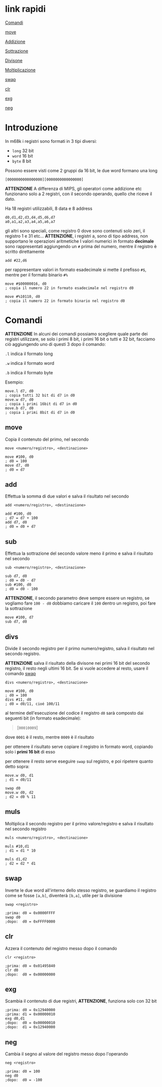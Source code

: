 # link rapidi 
[Comandi](#comandi)

[move](#move)

[Addizione](#add)

[Sottrazione](#sub)

[Divisone](#divs)

[Moltiplicazione](#muls)

[swap](#swap)

[clr](#clr)

[exg](#exg)

[neg](#neg)



# Introduzione
In m68k i registri sono formati in 3 tipi diversi:
* `long` 32 bit
* `word` 16 bit
* `byte` 8 bit

Possono essere visti come 2 gruppi da 16 bit, le due word formano una long
```
[0000000000000000][0000000000000000]
```

**ATTENZIONE** A differenza di MIPS, gli operatori come addizione etc funzionano solo a 2 registri, con il secondo operando, quello che riceve il dato.

Ha 18 registri utilizzabili, 8 data e 8 address
```assembly
d0,d1,d2,d3,d4,d5,d6,d7
a0,a1,a2,a3,a4,a5,a6,a7
```
gli altri sono speciali, come registro 0 dove sono contenuti solo zeri, il registro 1 e 31 etc...
**ATTENZIONE**, i registri a, sono di tipo address, non supportano le operazioni aritmetiche
I valori numerici in formato **decimale** sono rappresentati aggiungendo un `#` prima del numero, mentre il registro è scritto direttamente
```assembly
add #22,d6
```
per rappresentare valori in formato esadecimale si mette il prefisso `#$`, mentre per il formato binario `#%`
```assembly
move #$00000016, d0 
; copia il numero 22 in formato esadecimale nel registro d0

move #%10110, d0
; copia il numero 22 in formato binario nel registro d0
```

# Comandi

**ATTENZIONE** In alcuni dei comandi possiamo scegliere quale parte dei registri utilizzare, se solo i primi 8 bit, i primi 16 bit o tutti e 32 bit, facciamo ciò aggiungendo uno di questi 3 dopo il comando:

`.l` indica il formato long

`.w` indica il formato word

`.b` indica il formato byte

Esempio:
```assembly
move.l d7, d0
; copia tutti 32 bit di d7 in d0
move.w d7, d0
; copia i primi 16bit di d7 in d0
move.b d7, d0
; copia i primi 8bit di d7 in d0
```
## move

Copia il contenuto del primo, nel secondo
```assembly
move <numero/registro>, <destinazione>

move #100, d0
; d0 = 100
move d7, d0
; d0 = d7
```

## add
Effettua la somma di due valori e salva il risultato nel secondo
```assembly
add <numero/registro>, <destinazione>

add #100, d0
; d7 = d7 + 100
add d7, d0
; d0 = d0 + d7
```

## sub
Effettua la sottrazione del secondo valore meno il primo e salva il risultato nel secondo 
```assembly
sub <numero/registro>, <destinazione>

sub d7, d0
; d0 = d0 - d7
sub #100, d0
; d0 = d0 - 100
```
**ATTENZIONE**, il secondo parametro deve sempre essere un registro, se vogliamo fare `100 - d0` dobbiamo caricare il `100` dentro un registro, poi fare la sottrazione
```assembly
move #100, d7
sub d7, d0
```

## divs
Divide il secondo registro per il primo numero/registro, salva il risultato nel secondo registro.

**ATTENZIONE** salva il risultato della divisone nei primi 16 bit del secondo registro, il resto negli ultimi 16 bit. Se si vuole accedere al resto, usare il comando [swap](#swap)
```assembly
divs <numero/registro>, <destinazione>

move #100, d0
; d0 = 100
divs #11, d0
; d0 = d0/11, cioé 100/11 
```
al termine dell'esecuzione del codice il registro `d0` sarà composto dai seguenti bit (in formato esadecimale):
>[`00010009`]

dove `0001` è il resto, mentre `0009` è il risultato

per ottenere il risultato serve copiare il registro in formato word, copiando solo i **primi 16 bit** di esso

per ottenere il resto serve eseguire `swap` sul registro, e poi ripetere quanto detto sopra:
```assembly
move.w d0, d1
; d1 = d0/11

swap d0
move.w d0, d2
; d2 = d0 % 11
```


## muls
Moltiplica il secondo registro per il primo valore/registro e salva il risultato nel secondo registro
```assembly
muls <numero/registro>, <destinazione>

muls #10,d1
; d1 = d1 * 10

muls d1,d2
; d2 = d2 * d1

```

## swap
Inverte le due word all'interno dello stesso registro, se guardiamo il registro come se fosse `[a,b]`, diventerà `[b,a]`, utile per la divisione
```assembly
swap <registro>

;prima: d0 = 0x0000FFFF
swap d0
;dopo:  d0 = 0xFFFF0000
```

## clr
Azzera il contenuto del registro messo dopo il comando
```assembly
clr <registro>

;prima: d0 = 0x01495840
clr d0
;dopo:  d0 = 0x00000000
```


## exg 
Scambia il contenuto di due registri, **ATTENZIONE**, funziona solo con 32 bit
```assembly
;prima: d0 = 0x12940000
;prima: d1 = 0x00000010
exg d0,d1
;dopo:  d0 = 0x00000010
;dopo:  d1 = 0x12940000
```
## neg
Cambia il segno al valore del registro messo dopo l'operando
```assembly
neg <registro>

;prima: d0 = 100 
neg d0
;dopo:  d0 = -100 
```

